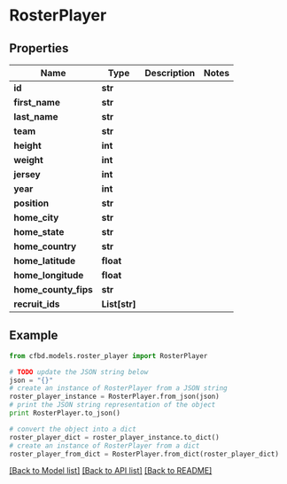 # RosterPlayer


## Properties
Name | Type | Description | Notes
------------ | ------------- | ------------- | -------------
**id** | **str** |  | 
**first_name** | **str** |  | 
**last_name** | **str** |  | 
**team** | **str** |  | 
**height** | **int** |  | 
**weight** | **int** |  | 
**jersey** | **int** |  | 
**year** | **int** |  | 
**position** | **str** |  | 
**home_city** | **str** |  | 
**home_state** | **str** |  | 
**home_country** | **str** |  | 
**home_latitude** | **float** |  | 
**home_longitude** | **float** |  | 
**home_county_fips** | **str** |  | 
**recruit_ids** | **List[str]** |  | 

## Example

```python
from cfbd.models.roster_player import RosterPlayer

# TODO update the JSON string below
json = "{}"
# create an instance of RosterPlayer from a JSON string
roster_player_instance = RosterPlayer.from_json(json)
# print the JSON string representation of the object
print RosterPlayer.to_json()

# convert the object into a dict
roster_player_dict = roster_player_instance.to_dict()
# create an instance of RosterPlayer from a dict
roster_player_from_dict = RosterPlayer.from_dict(roster_player_dict)
```
[[Back to Model list]](../README.md#documentation-for-models) [[Back to API list]](../README.md#documentation-for-api-endpoints) [[Back to README]](../README.md)



